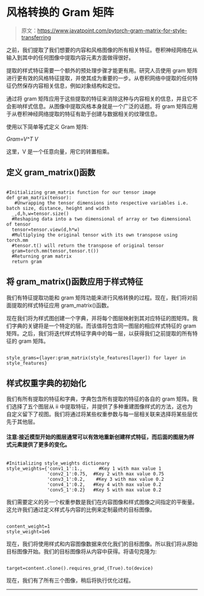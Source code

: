 # 风格转换的 Gram 矩阵

> 原文：<https://www.javatpoint.com/pytorch-gram-matrix-for-style-transferring>

之前，我们提取了我们想要的内容和风格图像的所有相关特征。卷积神经网络在从输入到其中的任何图像中提取内容元素方面做得很好。

提取的样式特征需要一个额外的预处理步骤才能更有用。研究人员使用 gram 矩阵进行更有效的风格特征提取，并使其成为重要的一步。从卷积网络中提取的任何特征仍然保存内容相关信息，例如对象结构和定位。

通过将 gram 矩阵应用于这些提取的特征来消除这种与内容相关的信息，并且它不会影响样式信息。从图像中提取风格本身就是一个广泛的话题。将 gram 矩阵应用于从卷积神经网络提取的特征有助于创建与数据相关的纹理信息。

使用以下简单等式定义 Gram 矩阵:

*Gram=V^T V*

这里，V 是一个任意向量，用它的转置相乘。

## 定义 gram_matrix()函数

```

#Initializing gram_matrix function for our tensor image 
def gram_matrix(tensor):
   #Unwrapping the tensor dimensions into respective variables i.e. batch size, distance, height and width 
  _,d,h,w=tensor.size() 
  #Reshaping data into a two dimensional of array or two dimensional of tensor
  tensor=tensor.view(d,h*w)
  #Multiplying the original tensor with its own transpose using torch.mm 
  #tensor.t() will return the transpose of original tensor
  gram=torch.mm(tensor,tensor.t())
  #Returning gram matrix 
  return gram

```

## 将 gram_matrix()函数应用于样式特征

我们有特征提取功能和 gram 矩阵功能来进行风格转换的过程。现在，我们将对前面提取的样式特征应用 gram_matrix()函数。

现在我们将为样式图创建一个字典，并将每个图层映射到其对应特征的图矩阵。我们字典的关键将是一个特定的层。而该值将包含同一图层的相应样式特征的 gram 矩阵。之后，我们将迭代样式特征字典中的每一层，以获得我们之前提取的所有特征的 gram 矩阵。

```

style_grams={layer:gram_matrix(style_features[layer]) for layer in style_features}

```

## 样式权重字典的初始化

我们有所有提取的特征和字典，字典包含所有提取的特征的各自的 gram 矩阵。我们选择了五个图层从 ii 中提取特征，并提供了多种重建图像样式的方法，这也为自定义留下了视图。我们将通过将某些权重参数与每一层相关联来选择将某些层优先于其他层。

#### 注意:接近模型开始的图层通常可以有效地重新创建样式特征，而后面的图层为样式元素提供了更多的变化。

```

#Initializing style_weights dictionary
style_weights={'conv1_1':1.,      #Key 1 with max value 1
               'conv2_1':0.75,  #Key 2 with max value 0.75
               'conv3_1':0.2,    #Key 3 with max value 0.2
               'conv4_1':0.2,   #Key 4 with max value 0.2
               'conv5_1':0.2}   #Key 5 with max value 0.2

```

我们需要定义的另一个权重参数是我们在内容图像和样式图像之间指定的平衡量。这允许我们通过定义样式与内容的比例来定制最终的目标图像。

```

content_weight=1
style_weight=1e6 

```

现在，我们将使用样式和内容图像数据来优化我们的目标图像。所以我们将从原始目标图像开始。我们的目标图像将从内容中获得。将语句克隆为:

```

target=content.clone().requires_grad_(True).to(device) 

```

现在，我们有了所有三个图像，稍后将执行优化过程。

* * *